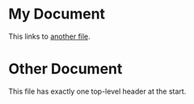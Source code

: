 # My Document

This links to [another file](#other-document).


# Other Document

This file has exactly one top-level header at the start.
